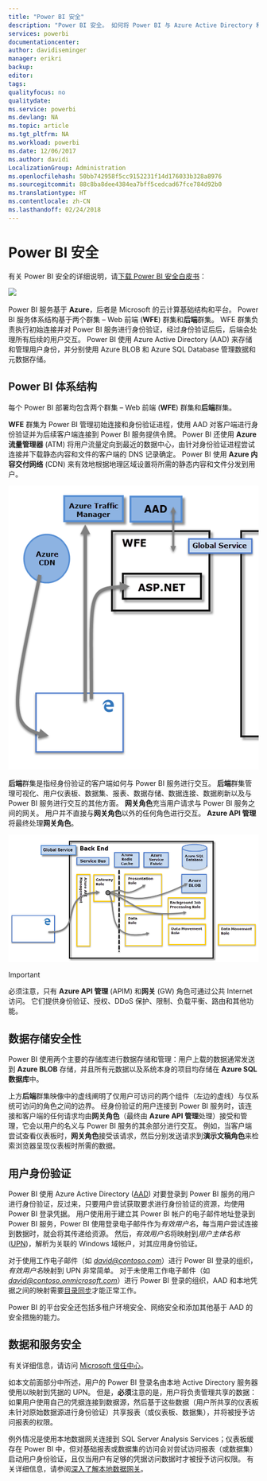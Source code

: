 ```yaml
---
title: "Power BI 安全"
description: "Power BI 安全。 如何将 Power BI 与 Azure Active Directory 和其他 Azure 服务关联。 本主题还包括指向白皮书（其中会更深入地进行介绍）的链接。"
services: powerbi
documentationcenter: 
author: davidiseminger
manager: erikri
backup: 
editor: 
tags: 
qualityfocus: no
qualitydate: 
ms.service: powerbi
ms.devlang: NA
ms.topic: article
ms.tgt_pltfrm: NA
ms.workload: powerbi
ms.date: 12/06/2017
ms.author: davidi
LocalizationGroup: Administration
ms.openlocfilehash: 50bb742958f5cc9152231f14d176033b328a8976
ms.sourcegitcommit: 88c8ba8dee4384ea7bff5cedcad67fce784d92b0
ms.translationtype: HT
ms.contentlocale: zh-CN
ms.lasthandoff: 02/24/2018
---
```

# <a name="power-bi-security"></a>Power BI 安全
有关 Power BI 安全的详细说明，请[下载 Power BI 安全白皮书](http://go.microsoft.com/fwlink/?LinkId=829185)：

[![](media/service-admin-power-bi-security/pbi_security_01.png)](http://go.microsoft.com/fwlink/?LinkId=829185)

Power BI 服务基于 **Azure**，后者是 Microsoft 的云计算基础结构和平台。 Power BI 服务体系结构基于两个群集 – Web 前端 (**WFE**) 群集和**后端**群集。 WFE 群集负责执行初始连接并对 Power BI 服务进行身份验证，经过身份验证后后，后端会处理所有后续的用户交互。 Power BI 使用 Azure Active Directory (AAD) 来存储和管理用户身份，并分别使用 Azure BLOB 和 Azure SQL Database 管理数据和元数据存储。

## <a name="power-bi-architecture"></a>Power BI 体系结构
每个 Power BI 部署均包含两个群集 – Web 前端 (**WFE**) 群集和**后端**群集。

**WFE** 群集为 Power BI 管理初始连接和身份验证进程，使用 AAD 对客户端进行身份验证并为后续客户端连接到 Power BI 服务提供令牌。 Power BI 还使用 **Azure 流量管理器** (ATM) 将用户流量定向到最近的数据中心，由针对身份验证进程尝试连接并下载静态内容和文件的客户端的 DNS 记录确定。 Power BI 使用 **Azure 内容交付网络** (CDN) 来有效地根据地理区域设置将所需的静态内容和文件分发到用户。

![](media/service-admin-power-bi-security/pbi_security_v2_wfe.png)

**后端**群集是指经身份验证的客户端如何与 Power BI 服务进行交互。 **后端**群集管理可视化、用户仪表板、数据集、报表、数据存储、数据连接、数据刷新以及与 Power BI 服务进行交互的其他方面。 **网关角色**充当用户请求与 Power BI 服务之间的网关。 用户并不直接与**网关角色**以外的任何角色进行交互。 **Azure API 管理**将最终处理**网关角色**。

![](media/service-admin-power-bi-security/pbi_security_v2_backend_updated.png)

> [!IMPORTANT]
> 必须注意，只有 **Azure API 管理** (APIM) 和**网关** (GW) 角色可通过公共 Internet 访问。 它们提供身份验证、授权、DDoS 保护、限制、负载平衡、路由和其他功能。
> 
> 

## <a name="data-storage-security"></a>数据存储安全性
Power BI 使用两个主要的存储库进行数据存储和管理：用户上载的数据通常发送到 **Azure BLOB** 存储，并且所有元数据以及系统本身的项目均存储在 **Azure SQL 数据库**中。

上方**后端**群集映像中的虚线阐明了仅用户可访问的两个组件（左边的虚线）与仅系统可访问的角色之间的边界。 经身份验证的用户连接到 Power BI 服务时，该连接和客户端的任何请求均由**网关角色**（最终由 **Azure API 管理**处理）接受和管理，它会以用户的名义与 Power BI 服务的其余部分进行交互。 例如，当客户端尝试查看仪表板时，**网关角色**接受该请求，然后分别发送请求到**演示文稿角色**来检索浏览器呈现仪表板时所需的数据。

## <a name="user-authentication"></a>用户身份验证
Power BI 使用 Azure Active Directory ([AAD](http://azure.microsoft.com/services/active-directory/)) 对要登录到 Power BI 服务的用户进行身份验证，反过来，只要用户尝试获取要求进行身份验证的资源，均使用 Power BI 登录凭据。 用户使用用于建立其 Power BI 帐户的电子邮件地址登录到 Power BI 服务，Power BI 使用登录电子邮件作为*有效用户名*，每当用户尝试连接到数据时，就会将其传递给资源。 然后，*有效用户名*将映射到*用户主体名称* ([UPN](https://msdn.microsoft.com/library/windows/desktop/aa380525\(v=vs.85\).aspx))，解析为关联的 Windows 域帐户，对其应用身份验证。

对于使用工作电子邮件（如 *david@contoso.com*）进行 Power BI 登录的组织，*有效用户名*映射到 UPN 非常简单。 对于未使用工作电子邮件（如 *david@contoso.onmicrosoft.com*）进行 Power BI 登录的组织，AAD 和本地凭据之间的映射需要[目录同步](https://technet.microsoft.com/library/jj573653.aspx)才能正常工作。

Power BI 的平台安全还包括多租户环境安全、网络安全和添加其他基于 AAD 的安全措施的能力。

## <a name="data-and-service-security"></a>数据和服务安全
有关详细信息，请访问 [Microsoft 信任中心](https://www.microsoft.com/trustcenter)。

如本文前面部分中所述，用户的 Power BI 登录名由本地 Active Directory 服务器使用以映射到凭据的 UPN。 但是，**必须**注意的是，用户将负责管理共享的数据：如果用户使用自己的凭据连接到数据源，然后基于这些数据（用户所共享的仪表板未针对原始数据源进行身份验证）共享报表（或仪表板、数据集），并将被授予访问报表的权限。

例外情况是使用本地数据网关连接到 SQL Server Analysis Services；仪表板缓存在 Power BI 中，但对基础报表或数据集的访问会对尝试访问报表（或数据集）启动用户身份验证，且仅当用户有足够的凭据访问数据时才被授予访问权限。 有关详细信息，请参阅[深入了解本地数据网关](service-gateway-onprem-indepth.md)。

